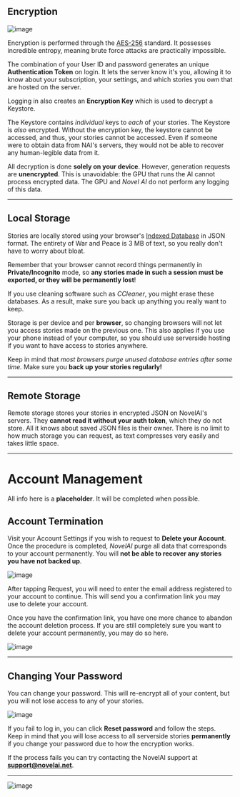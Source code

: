 ## Encryption

![image](https://github.com/TapwaveZodiac/novelaiUKB/assets/35267604/5f67d5e3-372c-4951-88a1-e5210c01c76a)

Encryption is performed through the
[AES-256](https://en.wikipedia.org/wiki/Advanced_Encryption_Standard)
standard. It possesses incredible entropy, meaning brute force attacks
are practically impossible.

The combination of your User ID and password generates an unique
**Authentication Token** on login. It lets the server know it\'s you,
allowing it to know about your subscription, your settings, and which
stories you own that are hosted on the server.

Logging in also creates an **Encryption Key** which is used to decrypt a
Keystore.

The Keystore contains *individual* keys to *each* of your stories. The
Keystore is *also* encrypted. Without the encryption key, the keystore
cannot be accessed, and thus, your stories cannot be accessed. Even if
someone were to obtain data from NAI\'s servers, they would not be able
to recover any human-legible data from it.

All decryption is done **solely on your device**. However, generation
requests are **unencrypted**. This is unavoidable: the GPU that runs the
AI cannot process encrypted data. The GPU and *Novel AI* do not perform
any logging of this data.

***

## Local Storage

Stories are locally stored using your browser's [Indexed
Database](https://en.wikipedia.org/wiki/Indexed_Database_API) in JSON
format. The entirety of War and Peace is 3 MB of text, so you really
don't have to worry about bloat.

Remember that your browser cannot record things permanently in
**Private/Incognito** mode, so **any stories made in such a session must
be exported, or they will be permanently lost**!

If you use cleaning software such as *CCleaner*, you might erase these
databases. As a result, make sure you back up anything you really want
to keep.

Storage is per device and per **browser**, so changing browsers will not
let you access stories made on the previous one. This also applies if
you use your phone instead of your computer, so you should use
serverside hosting if you want to have access to stories anywhere.

Keep in mind that *most browsers purge unused database entries after
some time.* Make sure you **back up your stories regularly!**

***

## Remote Storage

Remote storage stores your stories in encrypted JSON on NovelAI's
servers. They **cannot read it without your auth token**, which they do
not store. All it knows about saved JSON files is their owner. There is
no limit to how much storage you can request, as text compresses very
easily and takes little space.

***
# Account Management

All info here is a **placeholder**. It will be completed when possible.

## Account Termination

Visit your Account Settings if you wish to request to **Delete your
Account**. Once the procedure is completed, *NovelAI* purge all data
that corresponds to your account permanently. You will **not be able to
recover any stories you have not backed up**.

![image](https://github.com/TapwaveZodiac/novelaiUKB/assets/35267604/ffd3efc5-e920-406e-b7be-4b24a06d11d4)


After tapping Request, you will need to enter the email address
registered to your account to continue. This will send you a
confirmation link you may use to delete your account.

Once you have the confirmation link, you have one more chance to abandon
the account deletion process. If you are still completely sure you want
to delete your account permanently, you may do so here.

![image](https://github.com/TapwaveZodiac/novelaiUKB/assets/35267604/8f897152-c082-40fd-98f4-cdcf8a25b0e1)

***

## Changing Your Password

You can change your password. This will re-encrypt all of your content,
but you will not lose access to any of your stories.

![image](https://github.com/TapwaveZodiac/novelaiUKB/assets/35267604/87f28f19-b4a8-4b50-a900-9713c52536e4)

If you fail to log in, you can click **Reset password** and follow the
steps. Keep in mind that you will lose access to all serverside stories
**permanently** if you change your password due to how the encryption
works.

If the process fails you can try contacting the NovelAI support at
**support@novelai.net**.

***

![image](https://github.com/TapwaveZodiac/novelaiUKB/assets/35267604/d033ad8a-909b-4f03-a6fc-e4877c4a02b6)
